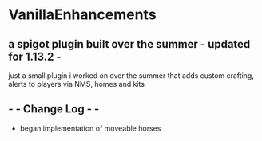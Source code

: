 # VanillaEnhancements
## a spigot plugin built over the summer - updated for 1.13.2 - 

just a small plugin i worked on over the summer that adds custom crafting, alerts to players via NMS, homes and kits

## - - Change Log - -

 - began implementation of moveable horses
